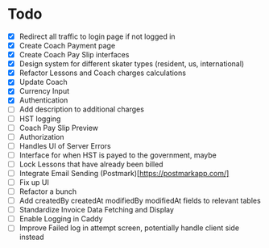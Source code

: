 # Todo

- [x] Redirect all traffic to login page if not logged in
- [x] Create Coach Payment page
- [x] Create Coach Pay Slip interfaces 
- [x] Design system for different skater types (resident, us, international)
- [x] Refactor Lessons and Coach charges calculations
- [x] Update Coach 
- [x] Currency Input
- [x] Authentication
- [ ] Add description to additional charges
- [ ] HST logging
- [ ] Coach Pay Slip Preview
- [ ] Authorization 
- [ ] Handles UI of Server Errors
- [ ] Interface for when HST is payed to the government, maybe 
- [ ] Lock Lessons that have already been billed
- [ ] Integrate Email Sending (Postmark)[https://postmarkapp.com/]
- [ ] Fix up UI
- [ ] Refactor a bunch
- [ ] Add createdBy createdAt modifiedBy modifiedAt fields to relevant tables
- [ ] Standardize Invoice Data Fetching and Display
- [ ] Enable Logging in Caddy
- [ ] Improve Failed log in attempt screen, potentially handle client side instead

